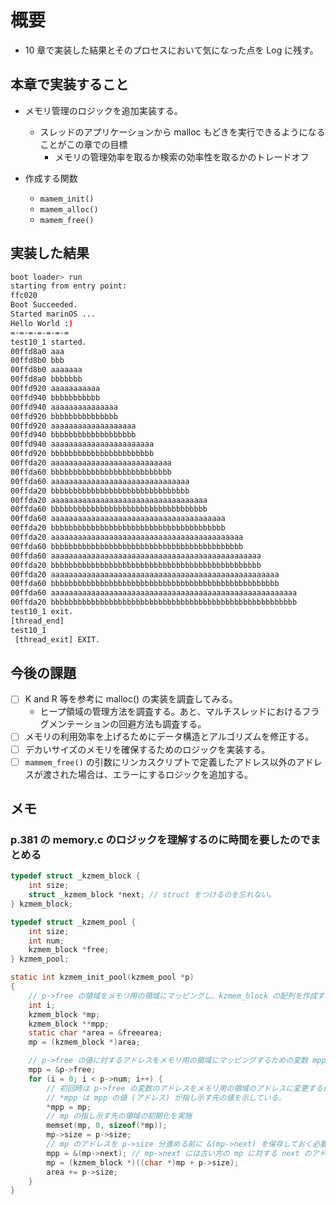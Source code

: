 # 概要

- 10 章で実装した結果とそのプロセスにおいて気になった点を Log に残す。

## 本章で実装すること

- メモリ管理のロジックを追加実装する。
  - スレッドのアプリケーションから malloc もどきを実行できるようになることがこの章での目標
    - メモリの管理効率を取るか検索の効率性を取るかのトレードオフ

- 作成する関数
  - `mamem_init()`
  - `mamem_alloc()`
  - `mamem_free()`

## 実装した結果

```bash
boot loader> run
starting from entry point:
ffc020
Boot Succeeded.
Started marinOS ...
Hello World :)
=-=-=-=-=-=-=
test10_1 started.
00ffd8a0 aaa
00ffd8b0 bbb
00ffd8b0 aaaaaaa
00ffd8a0 bbbbbbb
00ffd920 aaaaaaaaaaa
00ffd940 bbbbbbbbbbb
00ffd940 aaaaaaaaaaaaaaa
00ffd920 bbbbbbbbbbbbbbb
00ffd920 aaaaaaaaaaaaaaaaaaa
00ffd940 bbbbbbbbbbbbbbbbbbb
00ffd940 aaaaaaaaaaaaaaaaaaaaaaa
00ffd920 bbbbbbbbbbbbbbbbbbbbbbb
00ffda20 aaaaaaaaaaaaaaaaaaaaaaaaaaa
00ffda60 bbbbbbbbbbbbbbbbbbbbbbbbbbb
00ffda60 aaaaaaaaaaaaaaaaaaaaaaaaaaaaaaa
00ffda20 bbbbbbbbbbbbbbbbbbbbbbbbbbbbbbb
00ffda20 aaaaaaaaaaaaaaaaaaaaaaaaaaaaaaaaaaa
00ffda60 bbbbbbbbbbbbbbbbbbbbbbbbbbbbbbbbbbb
00ffda60 aaaaaaaaaaaaaaaaaaaaaaaaaaaaaaaaaaaaaaa
00ffda20 bbbbbbbbbbbbbbbbbbbbbbbbbbbbbbbbbbbbbbb
00ffda20 aaaaaaaaaaaaaaaaaaaaaaaaaaaaaaaaaaaaaaaaaaa
00ffda60 bbbbbbbbbbbbbbbbbbbbbbbbbbbbbbbbbbbbbbbbbbb
00ffda60 aaaaaaaaaaaaaaaaaaaaaaaaaaaaaaaaaaaaaaaaaaaaaaa
00ffda20 bbbbbbbbbbbbbbbbbbbbbbbbbbbbbbbbbbbbbbbbbbbbbbb
00ffda20 aaaaaaaaaaaaaaaaaaaaaaaaaaaaaaaaaaaaaaaaaaaaaaaaaaa
00ffda60 bbbbbbbbbbbbbbbbbbbbbbbbbbbbbbbbbbbbbbbbbbbbbbbbbbb
00ffda60 aaaaaaaaaaaaaaaaaaaaaaaaaaaaaaaaaaaaaaaaaaaaaaaaaaaaaaa
00ffda20 bbbbbbbbbbbbbbbbbbbbbbbbbbbbbbbbbbbbbbbbbbbbbbbbbbbbbbb
test10_1 exit.
[thread_end]
test10_1
 [thread_exit] EXIT.
```

## 今後の課題

- [ ] K and R 等を参考に malloc() の実装を調査してみる。
  - ヒープ領域の管理方法を調査する。あと、マルチスレッドにおけるフラグメンテーションの回避方法も調査する。
- [ ] メモリの利用効率を上げるためにデータ構造とアルゴリズムを修正する。
- [ ] デカいサイズのメモリを確保するためのロジックを実装する。
- [ ] `mammem_free()` の引数にリンカスクリプトで定義したアドレス以外のアドレスが渡された場合は、エラーにするロジックを追加する。

## メモ

### p.381 の memory.c のロジックを理解するのに時間を要したのでまとめる

```c
typedef struct _kzmem_block {
	int size;
	struct _kzmem_block *next; // struct をつけるのを忘れない。
} kzmem_block;

typedef struct _kzmem_pool {
	int size;
	int num;
	kzmem_block *free;
} kzmem_pool;

static int kzmem_init_pool(kzmem_pool *p)
{
	// p->free の領域をメモリ用の領域にマッピングし、kzmem_block の配列を作成する。
	int i;
	kzmem_block *mp;
	kzmem_block **mpp;
	static char *area = &freearea;
	mp = (kzmem_block *)area;

	// p->free の値に対するアドレスをメモリ用の領域にマッピングするための変数 mpp の初期化
	mpp = &p->free;
	for (i = 0; i < p->num; i++) {
		// 初回時は p->free の変数のアドレスをメモリ用の領域のアドレスに変更する処理を定義
		// *mpp は mpp の値 (アドレス) が指し示す先の値を示している。
		*mpp = mp;
		// mp の指し示す先の領域の初期化を実施
		memset(mp, 0, sizeof(*mp));
		mp->size = p->size;
		// mp のアドレスを p->size 分進める前に &(mp->next) を保存しておく必要がある。
		mpp = &(mp->next); // mp->next には古い方の mp に対する next のアドレスが入っている。
		mp = (kzmem_block *)((char *)mp + p->size);
		area += p->size;
	}
}
```
